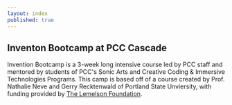 ```yaml
---
layout: index
published: true
---
```


## Inventon Bootcamp at PCC Cascade

Invention Bootcamp is a 3-week long intensive course led by PCC staff and mentored by students of PCC's Sonic Arts and Creative Coding & Immersive Technologies Programs. This camp is based off of a course created by Prof. Nathalie Neve and Gerry Recktenwald of Portland State Unviersity, with funding provided by [The Lemelson Foundation](https://www.lemelson.org/).
